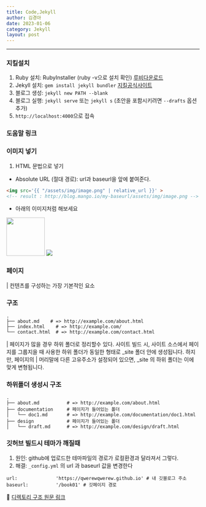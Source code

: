```yaml
---
title: Code,Jekyll
author: 김경아
date: 2023-01-06
category: Jekyll
layout: post
---
```

-----
###  지킬설치
1. Ruby 설치: RubyInstaller (ruby -v으로 설치 확인) [루비다운로드](https://rubyinstaller.org/downloads/)
2. Jekyll 설치: `gem install jekyll bundler` [지킬공식사이트](https://jekyllrb-ko.github.io/)
3. 블로그 생성: `jekyll new PATH --blank`
4. 블로그 실행: `jekyll serve` 또는 `jekyll s` (초안을 포함시키려면 `--drafts` 옵션 추가)
5. `http://localhost:4000`으로 접속

### 도움말 링크

[1]: https://pages.github.com
[2]: https://pages.github.com/themes
[3]: https://github.com/sighingnow/jekyll-gitbook/fork
[4]: https://github.com/allejo/jekyll-toc
[5]: https://github.com/gitbook-plugins/gitbook-plugin-search-pro
[6]: https://github.com/rouge-ruby/rouge/tree/master/lib/rouge/themes
[7]: https://analytics.google.com/analytics/web/
[8]: https://www.cnzz.com/
[9]: https://docs.microsoft.com/en-us/azure/azure-monitor/app/app-insights-overview
[10]: https://github.com/sighingnow/jekyll-gitbook/blob/master/gitbook/custom.css
[11]: https://discordjs.guide/popular-topics/canvas.html#setting-up-napi-rs-canvas
[12]: https://rubygems.org/gems/jekyll-remote-theme
[13]: https://docs.github.com/en/pages/setting-up-a-github-pages-site-with-jekyll/adding-a-theme-to-your-github-pages-site-using-jekyll
[14]: https://github.com/sighingnow/jekyll-gitbook/blob/master/_config.yml


### 이미지 넣기
1. HTML 문법으로 넣기

  - Absolute URL (절대 경로): url과 baseurl을 앞에 붙여준다.

```html
<img src='{{ "/assets/img/image.png" | relative_url }}' >
<!-- result : http://blog.mango.io/my-baseurl/assets/img/image.png -->
```
+ 아래의 이미지처럼 해보세요

<img src='{{ "/assets/img/dog.jpg" | relative_url }}' style="width:100px">
<img src='{{ "/assets/img/2023-01-06_205.jpg" | relative_url }}'>

###  페이지

| 컨텐츠를 구성하는 가장 기본적인 요소

###  구조

```
.
├── about.md    # => http://example.com/about.html
├── index.html    # => http://example.com/
└── contact.html  # => http://example.com/contact.html
```

| 페이지가 많을 경우 하위 폴더로 정리할수 있다.
  사이트 빌드 시, 사이트 소스에서 페이지를 그룹지을 때 사용한 하위 폴더가 동일한 형태로 _site 폴더 안에 생성됩니다.
  하지만, 페이지의 
| 머리말에 다른 고유주소가 설정되어 있으면, _site 의 하위 폴더는 이에 맞게 변형됩니다.

### 하위폴더 생성시 구조

```
.
├── about.md          # => http://example.com/about.html
├── documentation     # 페이지가 들어있는 폴더
│   └── doc1.md       # => http://example.com/documentation/doc1.html
├── design            # 페이지가 들어있는 폴더
│   └── draft.md      # => http://example.com/design/draft.html
```

###  깃허브 빌드시 테마가 깨질때

1. 원인: github에 업로드한 테마파일의 경로가 로컬환경과 달라져서 그렇다.
2. 해결: `_config.yml` 의 url 과 baseurl 값을 변경한다

```
url:              'https://qwerewqwerew.github.io' # 내 깃블로그 주소
baseurl:          '/book01' # 깃페이지 경로
```


📌 [디렉토리 구조 원문 링크](https://jekyllrb-ko.github.io/docs/structure/)
